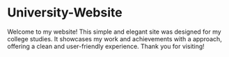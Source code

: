 # University-Website
Welcome to my website! This simple and elegant site was designed for my college studies. It showcases my work and achievements with a approach, offering a clean and user-friendly experience. Thank you for visiting!
